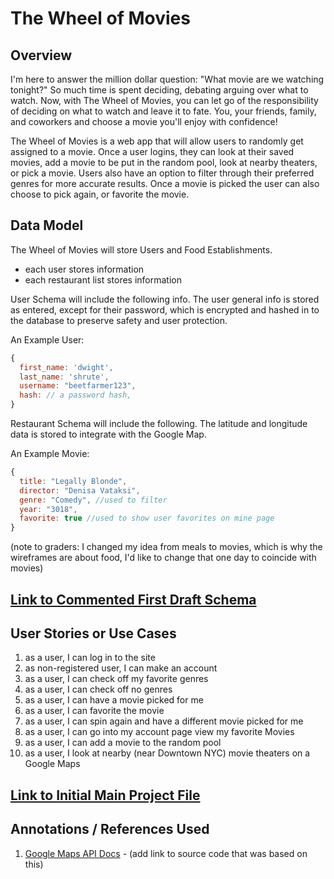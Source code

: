 # The Wheel of Movies

## Overview

I'm here to answer the million dollar question: "What movie are we watching tonight?" So much time is spent deciding, debating arguing over what to watch. Now, with The Wheel of Movies, you can let go of the responsibility of deciding on what to watch and leave it to fate. You, your friends, family, and coworkers and choose a movie you'll enjoy with confidence!

The Wheel of Movies is a web app that will allow users to randomly get assigned to a movie. Once a user logins, they can look at their saved movies, add a movie to be put in the random pool, look at nearby theaters, or pick a movie. Users also have an option to filter through their preferred genres for more accurate results. Once a movie is picked the user can also choose to pick again, or favorite the movie.

## Data Model

The Wheel of Movies will store Users and Food Establishments.

* each user stores information
* each restaurant list stores information

User Schema will include the following info. The user general info is stored as entered, except for their password, which is encrypted and hashed in to the database to preserve safety and user protection.

An Example User:

```javascript
{
  first_name: 'dwight',
  last_name: 'shrute',
  username: "beetfarmer123",
  hash: // a password hash,
}
```


Restaurant Schema will include the following. The latitude and longitude data is stored to integrate with the Google Map.

An Example Movie:

```javascript
{
  title: "Legally Blonde",
  director: "Denisa Vataksi",
  genre: "Comedy", //used to filter
  year: "3018",
  favorite: true //used to show user favorites on mine page
}
```
(note to graders: I changed my idea from meals to movies, which is why the wireframes are about food, I'd like to change that one day to coincide with movies)

## [Link to Commented First Draft Schema](src/db.js)

## User Stories or Use Cases

1. as a user, I can log in to the site
2. as non-registered user, I can make an account
3. as a user, I can check off my favorite genres
4. as a user, I can check off no genres
5. as a user, I can have a movie picked for me
6. as a user, I can favorite the movie
7. as a user, I can spin again and have a different movie picked for me
8. as a user, I can go into my account page view my favorite Movies
9. as a user, I can add a movie to the random pool
10. as a user, I look at nearby (near Downtown NYC) movie theaters on a Google Maps


## [Link to Initial Main Project File](src/app.js)

## Annotations / References Used
1. [Google Maps API Docs](https://developers.google.com/maps/documentation/javascript/) - (add link to source code that was based on this)
